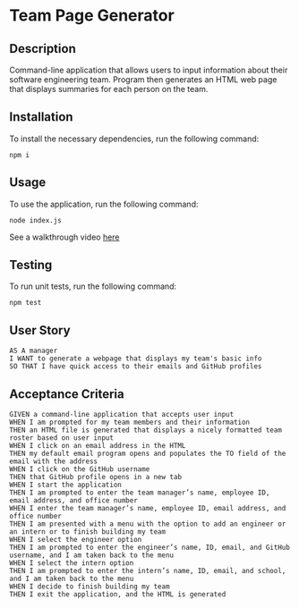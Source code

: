 # Team Page Generator

## Description

Command-line application that allows users to input information about their software engineering team. Program then generates an HTML web page that displays summaries for each person on the team.

## Installation

To install the necessary dependencies, run the following command:

```
npm i
```

## Usage

To use the application, run the following command:

```
node index.js
```

See a walkthrough video [here](https://drive.google.com/file/d/1XBop6BbdlAxS6reAGUSHvmq_WHWoiPPh/view?usp=sharing)

## Testing

To run unit tests, run the following command:

```
npm test
```

## User Story

```
AS A manager
I WANT to generate a webpage that displays my team's basic info
SO THAT I have quick access to their emails and GitHub profiles
```

## Acceptance Criteria

```
GIVEN a command-line application that accepts user input
WHEN I am prompted for my team members and their information
THEN an HTML file is generated that displays a nicely formatted team roster based on user input
WHEN I click on an email address in the HTML
THEN my default email program opens and populates the TO field of the email with the address
WHEN I click on the GitHub username
THEN that GitHub profile opens in a new tab
WHEN I start the application
THEN I am prompted to enter the team manager’s name, employee ID, email address, and office number
WHEN I enter the team manager’s name, employee ID, email address, and office number
THEN I am presented with a menu with the option to add an engineer or an intern or to finish building my team
WHEN I select the engineer option
THEN I am prompted to enter the engineer’s name, ID, email, and GitHub username, and I am taken back to the menu
WHEN I select the intern option
THEN I am prompted to enter the intern’s name, ID, email, and school, and I am taken back to the menu
WHEN I decide to finish building my team
THEN I exit the application, and the HTML is generated
```

